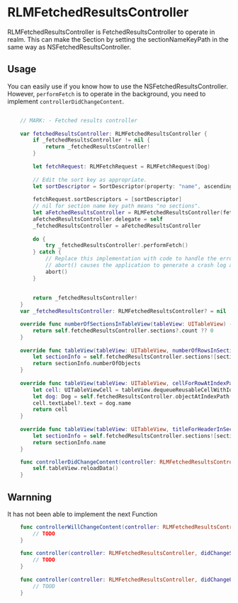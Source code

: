 # RLMFetchedResultsController

RLMFetchedResultsController is FetchedResultsController to operate in realm.
This can make the Section by setting the sectionNameKeyPath in the same way as NSFetchedResultsController.

## Usage

You can easily use if you know how to use the NSFetchedResultsController.
However, `performFetch` is to operate in the background, you need to implement `controllerDidChangeContent`.

``` swift

    // MARK: - Fetched results controller
    
    var fetchedResultsController: RLMFetchedResultsController {
        if _fetchedResultsController != nil {
            return _fetchedResultsController!
        }
        
        let fetchRequest: RLMFetchRequest = RLMFetchRequest(Dog)
        
        // Edit the sort key as appropriate.
        let sortDescriptor = SortDescriptor(property: "name", ascending: true)
        
        fetchRequest.sortDescriptors = [sortDescriptor]
        // nil for section name key path means "no sections".
        let aFetchedResultsController = RLMFetchedResultsController(fetchRequest: fetchRequest, sectionNameKeyPath: "name")
        aFetchedResultsController.delegate = self
        _fetchedResultsController = aFetchedResultsController
        
        do {
            try _fetchedResultsController!.performFetch()
        } catch {
            // Replace this implementation with code to handle the error appropriately.
            // abort() causes the application to generate a crash log and terminate. You should not use this function in a shipping application, although it may be useful during development.
            abort()
        }
    
        
        return _fetchedResultsController!
    }
    var _fetchedResultsController: RLMFetchedResultsController? = nil

```

``` swift
    override func numberOfSectionsInTableView(tableView: UITableView) -> Int {
        return self.fetchedResultsController.sections?.count ?? 0
    }
    
    override func tableView(tableView: UITableView, numberOfRowsInSection section: Int) -> Int {
        let sectionInfo = self.fetchedResultsController.sections![section]
        return sectionInfo.numberOfObjects
    }
    
    override func tableView(tableView: UITableView, cellForRowAtIndexPath indexPath: NSIndexPath) -> UITableViewCell {
        let cell: UITableViewCell = tableView.dequeueReusableCellWithIdentifier("UITableViewCell", forIndexPath: indexPath)
        let dog: Dog = self.fetchedResultsController.objectAtIndexPath(indexPath) as! Dog
        cell.textLabel?.text = dog.name
        return cell
    }
    
    override func tableView(tableView: UITableView, titleForHeaderInSection section: Int) -> String? {
        let sectionInfo = self.fetchedResultsController.sections![section]
        return sectionInfo.name
    }
```

``` swift
    func controllerDidChangeContent(controller: RLMFetchedResultsController) {
        self.tableView.reloadData()
    }
```

## Warnning

It has not been able to implement the next Function

``` swift
    func controllerWillChangeContent(controller: RLMFetchedResultsController) {
        // TODO
    }
    
    func controller(controller: RLMFetchedResultsController, didChangeSection sectionInfo: RLMFetchedResultsSectionInfo, atIndex sectionIndex: Int, forChangeType type: RLMFetchedResultsChangeType) {
        // TODO
    }
    
    func controller(controller: RLMFetchedResultsController, didChangeObject anObject: AnyObject, atIndexPath indexPath: NSIndexPath?, forChangeType type: RLMFetchedResultsChangeType, newIndexPath: NSIndexPath?) {
        // TOOD
    }

``` 
